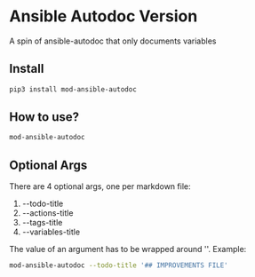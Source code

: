 # Ansible Autodoc Version

A spin of ansible-autodoc that only documents variables

## Install
```sh
pip3 install mod-ansible-autodoc
```

## How to use?
```sh
mod-ansible-autodoc
```

## Optional Args
There are 4 optional args, one per markdown file:

1. --todo-title
2. --actions-title
3. --tags-title
4. --variables-title

The value of an argument has to be wrapped around ''. Example:
```sh
mod-ansible-autodoc --todo-title '## IMPROVEMENTS FILE'
```
